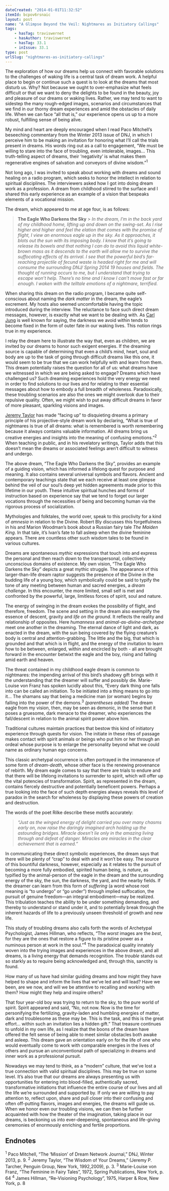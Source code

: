 ```yaml
---
dateCreated: "2014-01-01T11:32:52"
itemId: bcpov6rsnaic
layout: post
name: "A Glimpse Beyond the Veil: Nightmares as Initiatory Callings"
tags:
    - hasTag: traviswernet
    - hasAuthor: traviswernet
    - hasTag: 33.1
    - inIssue: 33.1
type: post
urlSlug: "nightmares-as-initiatory-callings"
---
```


The exploration of how our dreams help us connect with favorable solutions to the challenges of waking life is a central task of dream work. A helpful place to begin or continue such a quest is to look at the dreams that most disturb us. Why? Not because we ought to over-emphasize what feels difficult or that we want to deny the delights to be found in the beauty, joy and pleasure of our dreams or waking lives. Rather, we may tend to want to sidestep the many rough-edged images, scenarios and circumstances that we find in our thorny dream experiences and amid the obstacles of daily life. When we can face “all that is,” our experience opens us up to a more robust, fulfilling sense of being alive.

My mind and heart are deeply encouraged when I read Paco Mitchell’s beseeching commentary from the Winter 2013 issue of DNJ, in which I perceive him to be making an invitation for honoring what I’ll call the trials present in dreams. His words ring out as a call to engagement, “We must be willing to stare into the face of troubling, even intolerable, images… This truth-telling aspect of dreams, their ‘negativity’ is what makes them regenerative engines of salvation and conveyors of divine wisdom.”<sup>1</sup>

Not long ago, I was invited to speak about working with dreams and sound healing on a radio program, which seeks to honor the intellect in relation to spiritual disciplines. The interviewers asked how I got into doing dream work as a profession. A dream from childhood stirred to the surface and I shared this early experience as an example of a vision that bespeaks elements of a vocational mission.

The dream, which appeared to me at age four, is as follows:

> **The Eagle Who Darkens the Sky** > _In the dream, I’m in the back yard of my childhood home, lifting up and down on the swing-set. As I rise higher and higher and feel the elation that comes with the promise of flight, I view an enormous eagle up in the sky. As it approaches, it blots out the sun with its imposing body. I know that it’s going to release its bowels and that nothing I can do to avoid this liquid white-brown mass as it descends to the earth will allow me to survive the suffocating effects of its arrival. I see that the powerful bird’s far-reaching projectile of fecund waste is headed right for me and will consume the surrounding DNJ/ Spring 2014 19 houses and fields. The thought of running occurs to me, but I understand that trying to escape won’t help. There’s no time and I know I can’t move fast or far enough. I waken with the telltale emotions of a nightmare, terrified._

When sharing this dream on the radio program, I became quite self-conscious about naming the _dark matter_ in the dream, the eagle’s excrement. My hosts also seemed uncomfortable having the topic introduced during the interview. The reluctance to face such direct dream messages, however, is exactly what we want to be dealing with. As [Carl Jung](../topic~jung_and_dreams) is well known for saying, the darkness we avoid within tends to become fixed in the form of outer fate in our waking lives. This notion rings true in my experience.

I relay the dream here to illustrate the way that, even as children, we are invited by our dreams to honor such exigent energies. If the dreaming source is capable of determining that even a child’s mind, heart, soul and body are up to the task of going through difficult dreams like this one, it would seem to be true that we can work helpfully with and learn from them. This dream potentially raises the question for all of us: what dreams have we witnessed in which we are being asked to engage? Dreams which have challenged us? Such dreaming experiences hold the very energy we need in order to find solutions to our lives and for relating to their essential messages about how to embody a full breadth of wholeness. Paradoxically, these troubling scenarios are also the ones we might overlook due to their repulsive quality. Often, we might wish to put away difficult dreams in favor of more pleasant, sparkling visions and images.

[Jeremy Taylor](../@jeremytaylor) has made “facing up” to disquieting dreams a primary principle of his projective-style dream work by declaring, “What is true of nightmares is true of all dreams: what is remembered is worth remembering because it always contains valuable information. All dreams bring us creative energies and insights into the meaning of confusing emotions.”<sup>2</sup> When teaching in public, and in his revelatory writings, Taylor adds that this doesn’t mean the dreams or associated feelings aren’t difficult to witness and undergo.

The above dream, “The Eagle Who Darkens the Sky”, provides an example of a guiding vision, which has informed a lifelong quest for purpose and meaning. It also contains several universal symbols and flavors. Ancient and contemporary teachings state that we each receive at least one glimpse behind the veil of our soul’s deep yet hidden agreements made prior to this lifetime in our youth. These intuitive spiritual hunches and forms of instruction based on experience say that we tend to forget our larger vocations through the necessities of being and becoming human via the rigorous process of socialization.

Mythologies and folktales, the world over, speak to this proclivity for a kind of _amnesia_ in relation to the Divine. Robert Bly discusses this forgetfulness in his and Marion Woodman’s book about a Russian fairy tale _The Maiden King_. In that tale, it’s Ivan’s fate to fall asleep when the divine feminine appears. There are countless other such wisdom tales to be found in various cultures.

Dreams are spontaneous _mythic_ expressions that touch into and express the personal and then reach down to the transpersonal, collectively unconscious domains of existence. My own vision, “The Eagle Who Darkens the Sky” depicts a great mythic struggle. The appearance of this larger-than-life dream raptor suggests the presence of the Divine in the budding life of a young boy, which symbolically could be said to typify the tone of any meeting between human and sacred energies, a _dream challenge_. In this encounter, the more limited, small self is met and confronted by the powerful, large, limitless forces of spirit, soul and nature.

The energy of swinging in the dream evokes the possibility of flight, and therefore, freedom. The scene and setting in the dream also exemplify the essence of descent, gravity and _life on the ground_. It reflects the reality and relationship of opposites. Here _humanness_ and _animal-as-divine-archetype_ meet one another in the dreaming. The eternal dance of light and dark, as enacted in the dream, with the sun being covered by the flying creature’s body is central and attention-grabbing. The little and the big, that which is grounded and that which is in flight, and the energy of the invitation to learn how to be between, enlarged, within and encircled by both - all are brought forward in the encounter betwixt the eagle and the boy, rising and falling amid earth and heaven.

The threat contained in my childhood eagle dream is common to nightmares: the impending arrival of this bird’s shadowy gift brings with it the understanding that the dreamer will suffer and possibly die. Marie-Louise von Franz has spoken lucidly about this, “Every dark thing one falls into can be called an initiation. To be initiated into a thing means to go into it… The shamans say that being a medicine man (or woman) begins by falling into the power of the demons.<sup>3</sup> _(parentheses added)_ The dream eagle from my vision, then, may be seen as demonic, in the sense that it poses a gruesome, dark menace to the dreamer, who experiences the fall/descent in relation to the animal spirit power above him.

Traditional cultures maintain practices that bestow this kind of initiatory experience through quests for vision. The initiate in these rites of passage makes contact with spirit animals or beings who put him or her through an ordeal whose purpose is to enlarge the personality beyond what we could name as ordinary human ego concerns.

This classic archetypal occurrence is often portrayed in the immanence of some form of _dream-death_, whose other face is the renewing provenance of rebirth. My dream eagle comes to say that there are trials to endure and that there will be lifelong invitations to surrender to spirit, which will offer up the vital potencies of transformation. Spirit, as represented in the dream, contains fiercely destructive and potentially beneficent powers. Perhaps a true looking into the face of such depth energies always reveals this level of paradox in the search for wholeness by displaying these powers of creation and destruction.

The words of the poet Rilke describe these motifs accurately:

> _“Just as the winged energy of delight carried you over many chasms early on, now raise the daringly imagined arch holding up the astounding bridges. Miracle doesn’t lie only in the amazing living through and defeat of danger. Miracles are miracles in the clear achievement that is earned.”_

In communicating these direct symbolic experiences, the dream says that there will be plenty of “crap” to deal with and it won’t be easy. The source of this bountiful darkness, however, especially as it relates to the pursuit of becoming a more fully embodied, spirited human being, is _nature_, as typified by the animal-person of the eagle in the dream and the surrounding energy of the sky, the sun, the darkness, the yard, and the nearby fields. If the dreamer can learn from this form of _suffering_ (a word whose root meaning is “to undergo” or “go under”) through implied suffocation, the pursuit of genuine freedom—an integral embodiment—may be realized. This tribulation teaches the ability to be under something demanding, and thereby to understand or stand under it, and to potentially break through the inherent hazards of life to a previously unseen threshold of growth and new life.

This study of troubling dreams also calls forth the words of Archetypal Psychologist, James Hillman, who reflects, “The _worst_ images are the _best_, for they are the ones that restore a figure to its pristine power as a numinous person at work in the soul.”<sup>4</sup> The paradoxical quality innately woven into the trying images and experiences in the above dream, and all dreams, is a living energy that demands recognition. The _trouble_ stands out so starkly as to require being acknowledged and, through this, sanctity is found.

How many of us have had similar guiding dreams and how might they have helped to shape and inform the lives that we’ve led and will lead? Have we been, are we now, and will we be attentive to recalling and working with them? How might they help and inspire others?

That four year-old boy was trying to return to the sky, to the pure world of spirit. Spirit appeared and said, “No, not now. Now is the time for personifying the fertilizing, gravity-laden and humbling energies of matter, dark and troublesome as these may be. This is the task, and this is the great effort… within such an invitation lies a hidden gift.” That treasure continues to unfold in my own life, as I realize that the boons of the dream have offered the felt sense of being able to meet similar obstacles both awake and asleep. This dream gave an orientation early on for the life of one who would eventually come to work with comparable energies in the lives of others and pursue an unconventional path of specializing in dreams and inner work as a professional pursuit.

Nowadays we may tend to think, as a “modern” culture, that we’ve lost a true connection with valid spiritual disciplines. This may be true on some level. It’s also true that our dreams are always presenting us with opportunities for entering into blood-filled, authentically sacred, transformative initiations that influence the entire course of our lives and all the life we’re surrounded and supported by. If only we are willing to pay attention to, reflect upon, share and pull closer into their confusing and often off-putting flavors, images and energies, the dreams will guide us. When we honor even our troubling visions, we can then be further acquainted with how the theater of the imagination, taking place in our dreams, is beckoning us into ever-deepening, spontaneous and life-giving ceremonies of enormously enriching and fertile proportions.

## Endnotes

<sup>1</sup> Paco Mitchell, “The ‘Mission’ of Dream Network Journal,” DNJ, Winter 2013, p. 9.
<sup>2</sup> Jeremy Taylor, “The Wisdom of Your Dreams,” (Jeremy P. Tarcher, Penguin Group, New York, 1992,2009), p. 3.
<sup>3</sup> Marie-Louise von Franz, “The Feminine in Fairy Tales”, 1972, Spring Publications, New York, p. 64
<sup>4</sup> James Hillman, “Re-Visioning Psychology”, 1975, Harper & Row, New York, p. 8
